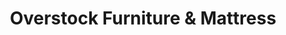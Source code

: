---
title: "Overstock Furniture & Mattress"
url: /tulsa/overstock-furniture-and-mattress/
shop: furniture
---
